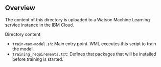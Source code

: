 ## Overview

The content of this directory is uploaded to a Watson Machine Learning service instance in the IBM Cloud. 

Directory content:
- `train-max-model.sh`: Main entry point. WML executes this script to train the model.
- `training_requirements.txt`: Defines that packages that will be installed before training is started. 

